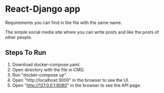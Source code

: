 # React-Django app
Requirements you can find in the file with the same name.

The simple social media site where you can write posts and like the posts of other people.

## Steps To Run
1. Download docker-compose.yaml.
2. Open directory with the file in CMD.
3. Run "docker-compose up".
4. Open "http://localhost:3000" in the browser to see the UI.
5. Open "http://127.0.0.1:8080" in the browser to see the API page.

